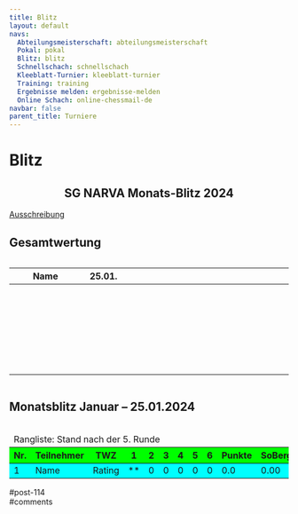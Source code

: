 ```yaml
---
title: Blitz 
layout: default
navs:
  Abteilungsmeisterschaft: abteilungsmeisterschaft
  Pokal: pokal
  Blitz: blitz
  Schnellschach: schnellschach
  Kleeblatt-Turnier: kleeblatt-turnier
  Training: training
  Ergebnisse melden: ergebnisse-melden
  Online Schach: online-chessmail-de
navbar: false
parent_title: Turniere
---
```

<div class="post-114 page type-page status-publish hentry" id="post-114">
<h1 class="entry-title">Blitz</h1>
<div class="entry-content">
<div class="aligncenter">
<h2 class="heading2" style="text-align: center;">SG NARVA Monats-Blitz 2024</h2>
<p><a href="https://www.narva-schach.de/wordpress/wp-content/uploads/2023/12/Blitzschach-2024.pdf">Ausschreibung</a></p>
<h2>Gesamtwertung</h2>
<div style="overflow: auto;">
<table class="clean footable" style="width: 139%;">
<thead>
<tr>
<th style="padding-right: 10px; width: 15%;">Name</th>
<th style="padding-right: 10px; width: 5%;">25.01.</th>
<th style="padding-right: 10px; width: 5%;"></th>
<th style="padding-right: 10px; width: 5%;"></th>
<th style="padding-right: 10px; width: 5%;"></th>
<th style="padding-right: 10px; width: 5%;"></th>
<th style="padding-right: 10px; width: 5%;"></th>
<th style="padding-right: 10px; width: 5%;"></th>
<th style="padding-right: 10px; width: 5%;"></th>
<th style="padding-right: 10px; width: 5%;"></th>
<th style="padding-right: 10px; width: 5%;"></th>
<th data-type="numeric" style="padding-right: 10px; width: 8.68621%;"><strong>Gesamt</strong></th>
</tr>
</thead>
<tbody>
<tr>
<td style="width: 15%;"></td>
<td style="width: 5%;"></td>
<td style="width: 5%;"></td>
<td style="width: 5%;"></td>
<td style="width: 5%;"></td>
<td style="width: 5%;"></td>
<td style="width: 5%;"></td>
<td style="width: 5%;"></td>
<td style="width: 5%;"></td>
<td style="width: 5%;"></td>
<td style="width: 5%;"></td>
<td style="width: 8.68621%;"></td>
</tr>
<tr>
<td style="width: 15%;"></td>
<td style="width: 5%;"></td>
<td style="width: 5%;"></td>
<td style="width: 5%;"></td>
<td style="width: 5%;"></td>
<td style="width: 5%;"></td>
<td style="width: 5%;"></td>
<td style="width: 5%;"></td>
<td style="width: 5%;"></td>
<td style="width: 5%;"></td>
<td style="width: 5%;"></td>
<td style="width: 8.68621%;"></td>
</tr>
<tr>
<td style="width: 15%;"></td>
<td style="width: 5%;"></td>
<td style="width: 5%;"></td>
<td style="width: 5%;"></td>
<td style="width: 5%;"></td>
<td style="width: 5%;"></td>
<td style="width: 5%;"></td>
<td style="width: 5%;"></td>
<td style="width: 5%;"></td>
<td style="width: 5%;"></td>
<td style="width: 5%;"></td>
<td style="width: 8.68621%;"></td>
</tr>
<tr>
<td style="width: 15%;"></td>
<td style="width: 5%;"></td>
<td style="width: 5%;"></td>
<td style="width: 5%;"></td>
<td style="width: 5%;"></td>
<td style="width: 5%;"></td>
<td style="width: 5%;"></td>
<td style="width: 5%;"></td>
<td style="width: 5%;"></td>
<td style="width: 5%;"></td>
<td style="width: 5%;"></td>
<td style="width: 8.68621%;"></td>
</tr>
<tr>
<td style="width: 15%;"></td>
<td style="width: 5%;"></td>
<td style="width: 5%;"></td>
<td style="width: 5%;"></td>
<td style="width: 5%;"></td>
<td style="width: 5%;"></td>
<td style="width: 5%;"></td>
<td style="width: 5%;"></td>
<td style="width: 5%;"></td>
<td style="width: 5%;"></td>
<td style="width: 5%;"></td>
<td style="width: 8.68621%;"></td>
</tr>
<tr>
<td style="width: 15%;"></td>
<td style="width: 5%;"></td>
<td style="width: 5%;"></td>
<td style="width: 5%;"></td>
<td style="width: 5%;"></td>
<td style="width: 5%;"></td>
<td style="width: 5%;"></td>
<td style="width: 5%;"></td>
<td style="width: 5%;"></td>
<td style="width: 5%;"></td>
<td style="width: 5%;"></td>
<td style="width: 8.68621%;"></td>
</tr>
<tr>
<td style="width: 15%;"></td>
<td style="width: 5%;"></td>
<td style="width: 5%;"></td>
<td style="width: 5%;"></td>
<td style="width: 5%;"></td>
<td style="width: 5%;"></td>
<td style="width: 5%;"></td>
<td style="width: 5%;"></td>
<td style="width: 5%;"></td>
<td style="width: 5%;"></td>
<td style="width: 5%;"></td>
<td style="width: 8.68621%;"></td>
</tr>
<tr>
<td style="width: 15%;"></td>
<td style="width: 5%;"></td>
<td style="width: 5%;"></td>
<td style="width: 5%;"></td>
<td style="width: 5%;"></td>
<td style="width: 5%;"></td>
<td style="width: 5%;"></td>
<td style="width: 5%;"></td>
<td style="width: 5%;"></td>
<td style="width: 5%;"></td>
<td style="width: 5%;"></td>
<td style="width: 8.68621%;"></td>
</tr>
<tr>
<td style="width: 15%;"></td>
<td style="width: 5%;"></td>
<td style="width: 5%;"></td>
<td style="width: 5%;"></td>
<td style="width: 5%;"></td>
<td style="width: 5%;"></td>
<td style="width: 5%;"></td>
<td style="width: 5%;"></td>
<td style="width: 5%;"></td>
<td style="width: 5%;"></td>
<td style="width: 5%;"></td>
<td style="width: 8.68621%;"></td>
</tr>
<tr>
<td style="width: 15%;"></td>
<td style="width: 5%;"></td>
<td style="width: 5%;"></td>
<td style="width: 5%;"></td>
<td style="width: 5%;"></td>
<td style="width: 5%;"></td>
<td style="width: 5%;"></td>
<td style="width: 5%;"></td>
<td style="width: 5%;"></td>
<td style="width: 5%;"></td>
<td style="width: 5%;"></td>
<td style="width: 8.68621%;"></td>
</tr>
<tr>
<td style="width: 15%;"></td>
<td style="width: 5%;"></td>
<td style="width: 5%;"></td>
<td style="width: 5%;"></td>
<td style="width: 5%;"></td>
<td style="width: 5%;"></td>
<td style="width: 5%;"></td>
<td style="width: 5%;"></td>
<td style="width: 5%;"></td>
<td style="width: 5%;"></td>
<td style="width: 5%;"></td>
<td style="width: 8.68621%;"></td>
</tr>
<tr>
<td style="width: 15%;"></td>
<td style="width: 5%;"></td>
<td style="width: 5%;"></td>
<td style="width: 5%;"></td>
<td style="width: 5%;"></td>
<td style="width: 5%;"></td>
<td style="width: 5%;"></td>
<td style="width: 5%;"></td>
<td style="width: 5%;"></td>
<td style="width: 5%;"></td>
<td style="width: 5%;"></td>
<td style="width: 8.68621%;"></td>
</tr>
<tr>
<td style="width: 15%;"></td>
<td style="width: 5%;"></td>
<td style="width: 5%;"></td>
<td style="width: 5%;"></td>
<td style="width: 5%;"></td>
<td style="width: 5%;"></td>
<td style="width: 5%;"></td>
<td style="width: 5%;"></td>
<td style="width: 5%;"></td>
<td style="width: 5%;"></td>
<td style="width: 5%;"></td>
<td style="width: 8.68621%;"></td>
</tr>
<tr>
<td style="width: 15%;"></td>
<td style="width: 5%;"></td>
<td style="width: 5%;"></td>
<td style="width: 5%;"></td>
<td style="width: 5%;"></td>
<td style="width: 5%;"></td>
<td style="width: 5%;"></td>
<td style="width: 5%;"></td>
<td style="width: 5%;"></td>
<td style="width: 5%;"></td>
<td style="width: 5%;"></td>
<td style="width: 8.68621%;"></td>
</tr>
<tr>
<td style="width: 15%;"></td>
<td style="width: 5%;"></td>
<td style="width: 5%;"></td>
<td style="width: 5%;"></td>
<td style="width: 5%;"></td>
<td style="width: 5%;"></td>
<td style="width: 5%;"></td>
<td style="width: 5%;"></td>
<td style="width: 5%;"></td>
<td style="width: 5%;"></td>
<td style="width: 5%;"></td>
<td style="width: 8.68621%;"></td>
</tr>
<tr>
<td style="width: 15%;"></td>
<td style="width: 5%;"></td>
<td style="width: 5%;"></td>
<td style="width: 5%;"></td>
<td style="width: 5%;"></td>
<td style="width: 5%;"></td>
<td style="width: 5%;"></td>
<td style="width: 5%;"></td>
<td style="width: 5%;"></td>
<td style="width: 5%;"></td>
<td style="width: 5%;"></td>
<td style="width: 8.68621%;"></td>
</tr>
<tr>
<td style="width: 15%;"></td>
<td style="width: 5%;"></td>
<td style="width: 5%;"></td>
<td style="width: 5%;"></td>
<td style="width: 5%;"></td>
<td style="width: 5%;"></td>
<td style="width: 5%;"></td>
<td style="width: 5%;"></td>
<td style="width: 5%;"></td>
<td style="width: 5%;"></td>
<td style="width: 5%;"></td>
<td style="width: 8.68621%;"></td>
</tr>
<tr>
<td style="width: 15%;"></td>
<td style="width: 5%;"></td>
<td style="width: 5%;"></td>
<td style="width: 5%;"></td>
<td style="width: 5%;"></td>
<td style="width: 5%;"></td>
<td style="width: 5%;"></td>
<td style="width: 5%;"></td>
<td style="width: 5%;"></td>
<td style="width: 5%;"></td>
<td style="width: 5%;"></td>
<td style="width: 8.68621%;"></td>
</tr>
<tr>
<td style="width: 15%;"></td>
<td style="width: 5%;"></td>
<td style="width: 5%;"></td>
<td style="width: 5%;"></td>
<td style="width: 5%;"></td>
<td style="width: 5%;"></td>
<td style="width: 5%;"></td>
<td style="width: 5%;"></td>
<td style="width: 5%;"></td>
<td style="width: 5%;"></td>
<td style="width: 5%;"></td>
<td style="width: 8.68621%;"></td>
</tr>
<tr>
<td style="width: 15%;"></td>
<td style="width: 5%;"></td>
<td style="width: 5%;"></td>
<td style="width: 5%;"></td>
<td style="width: 5%;"></td>
<td style="width: 5%;"></td>
<td style="width: 5%;"></td>
<td style="width: 5%;"></td>
<td style="width: 5%;"></td>
<td style="width: 5%;"></td>
<td style="width: 5%;"></td>
<td style="width: 8.68621%;"></td>
</tr>
<tr>
<td style="width: 15%;"></td>
<td style="width: 5%;"></td>
<td style="width: 5%;"></td>
<td style="width: 5%;"></td>
<td style="width: 5%;"></td>
<td style="width: 5%;"></td>
<td style="width: 5%;"></td>
<td style="width: 5%;"></td>
<td style="width: 5%;"></td>
<td style="width: 5%;"></td>
<td style="width: 5%;"></td>
<td style="width: 8.68621%;"></td>
</tr>
<tr>
<td style="width: 15%;"></td>
<td style="width: 5%;"></td>
<td style="width: 5%;"></td>
<td style="width: 5%;"></td>
<td style="width: 5%;"></td>
<td style="width: 5%;"></td>
<td style="width: 5%;"></td>
<td style="width: 5%;"></td>
<td style="width: 5%;"></td>
<td style="width: 5%;"></td>
<td style="width: 5%;"></td>
<td style="width: 8.68621%;"></td>
</tr>
<tr>
<td style="width: 15%;"></td>
<td style="width: 5%;"></td>
<td style="width: 5%;"></td>
<td style="width: 5%;"></td>
<td style="width: 5%;"></td>
<td style="width: 5%;"></td>
<td style="width: 5%;"></td>
<td style="width: 5%;"></td>
<td style="width: 5%;"></td>
<td style="width: 5%;"></td>
<td style="width: 5%;"></td>
<td style="width: 8.68621%;"></td>
</tr>
<tr>
<td style="width: 15%;"></td>
<td style="width: 5%;"></td>
<td style="width: 5%;"></td>
<td style="width: 5%;"></td>
<td style="width: 5%;"></td>
<td style="width: 5%;"></td>
<td style="width: 5%;"></td>
<td style="width: 5%;"></td>
<td style="width: 5%;"></td>
<td style="width: 5%;"></td>
<td style="width: 5%;"></td>
<td style="width: 8.68621%;"></td>
</tr>
<tr>
<td style="width: 15%;"></td>
<td style="width: 5%;"></td>
<td style="width: 5%;"></td>
<td style="width: 5%;"></td>
<td style="width: 5%;"></td>
<td style="width: 5%;"></td>
<td style="width: 5%;"></td>
<td style="width: 5%;"></td>
<td style="width: 5%;"></td>
<td style="width: 5%;"></td>
<td style="width: 5%;"></td>
<td style="width: 8.68621%;"></td>
</tr>
<tr>
<td style="width: 15%;"></td>
<td style="width: 5%;"></td>
<td style="width: 5%;"></td>
<td style="width: 5%;"></td>
<td style="width: 5%;"></td>
<td style="width: 5%;"></td>
<td style="width: 5%;"></td>
<td style="width: 5%;"></td>
<td style="width: 5%;"></td>
<td style="width: 5%;"></td>
<td style="width: 5%;"></td>
<td style="width: 8.68621%;"></td>
</tr>
<tr>
<td style="width: 15%;"></td>
<td style="width: 5%;"></td>
<td style="width: 5%;"></td>
<td style="width: 5%;"></td>
<td style="width: 5%;"></td>
<td style="width: 5%;"></td>
<td style="width: 5%;"></td>
<td style="width: 5%;"></td>
<td style="width: 5%;"></td>
<td style="width: 5%;"></td>
<td style="width: 5%;"></td>
<td style="width: 8.68621%;"></td>
</tr>
</tbody>
</table>
</div>
<h2>Monatsblitz Januar – 25.01.2024</h2>
<div style="overflow: auto;">
<table class="clean swiss">
<thead>
<tr>
<td colspan="11">Rangliste: Stand nach der 5. Runde</td>
</tr>
<tr bgcolor="#00FF00">
<th>Nr.</th>
<th>Teilnehmer</th>
<th>TWZ</th>
<th>1</th>
<th>2</th>
<th>3</th>
<th>4</th>
<th>5</th>
<th>6</th>
<th>Punkte</th>
<th>SoBerg</th>
</tr>
</thead>
<tbody>
<tr bgcolor="#00FFFF">
<td>1</td>
<td>Name</td>
<td>Rating</td>
<td>**</td>
<td>0</td>
<td>0</td>
<td>0</td>
<td>0</td>
<td>0</td>
<td>0.0</td>
<td>0.00</td>
</tr>
</tbody>
</table>
</div>
</div>
</div><!-- .entry-content -->
</div> #post-114 
<div id="comments">
</div> #comments 

